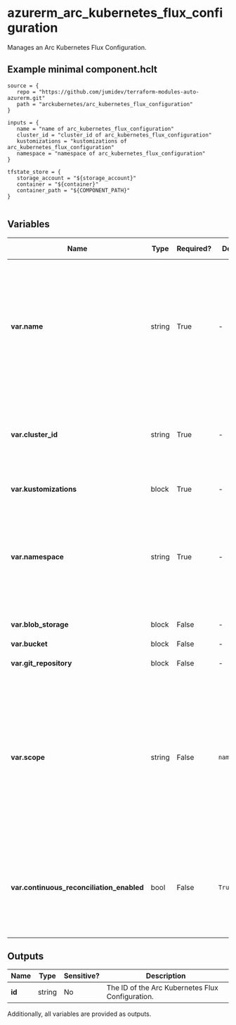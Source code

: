 # azurerm_arc_kubernetes_flux_configuration

Manages an Arc Kubernetes Flux Configuration.

## Example minimal component.hclt

```hcl
source = {
   repo = "https://github.com/jumidev/terraform-modules-auto-azurerm.git" 
   path = "arckubernetes/arc_kubernetes_flux_configuration" 
}

inputs = {
   name = "name of arc_kubernetes_flux_configuration" 
   cluster_id = "cluster_id of arc_kubernetes_flux_configuration" 
   kustomizations = "kustomizations of arc_kubernetes_flux_configuration" 
   namespace = "namespace of arc_kubernetes_flux_configuration" 
}

tfstate_store = {
   storage_account = "${storage_account}" 
   container = "${container}" 
   container_path = "${COMPONENT_PATH}" 
}


```

## Variables

| Name | Type | Required? |  Default  |  possible values |  Description |
| ---- | ---- | --------- |  ----------- | ----------- | ----------- |
| **var.name** | string | True | -  |  -  |  Specifies the name which should be used for this Arc Kubernetes Flux Configuration. Changing this forces a new Arc Kubernetes Flux Configuration to be created. | 
| **var.cluster_id** | string | True | -  |  -  |  Specifies the Cluster ID. Changing this forces a new Arc Kubernetes Cluster Extension to be created. | 
| **var.kustomizations** | block | True | -  |  -  |  A `kustomizations` block. | 
| **var.namespace** | string | True | -  |  -  |  Specifies the namespace to which this configuration is installed to. Changing this forces a new Arc Kubernetes Flux Configuration to be created. | 
| **var.blob_storage** | block | False | -  |  -  |  An `blob_storage` block. | 
| **var.bucket** | block | False | -  |  -  |  A `bucket` block. | 
| **var.git_repository** | block | False | -  |  -  |  A `git_repository` block. | 
| **var.scope** | string | False | `namespace`  |  `cluster`, `namespace`  |  Specifies the scope at which the operator will be installed. Possible values are `cluster` and `namespace`. Defaults to `namespace`. Changing this forces a new Arc Kubernetes Flux Configuration to be created. | 
| **var.continuous_reconciliation_enabled** | bool | False | `True`  |  -  |  Whether the configuration will keep its reconciliation of its kustomizations and sources with the repository. Defaults to `true`. | 



## Outputs

| Name | Type | Sensitive? | Description |
| ---- | ---- | --------- | --------- |
| **id** | string | No  | The ID of the Arc Kubernetes Flux Configuration. | 

Additionally, all variables are provided as outputs.
